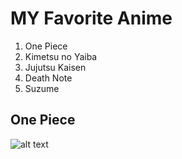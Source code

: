 # MY Favorite Anime
1.  One Piece
2.  Kimetsu no Yaiba
3.  Jujutsu Kaisen
4.  Death Note
5.  Suzume
##  One Piece
![alt text]([image.jpg](https://upload.wikimedia.org/wikipedia/en/thumb/2/2c/One_Piece_Logo.svg/1920px-One_Piece_Logo.svg.png))
